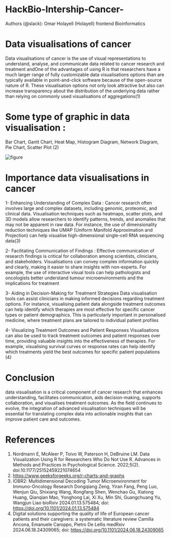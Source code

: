 # HackBio-Intership-Cancer-
Authors (@slack): Omar Holayell (Holayell) 
frontend Bioinformatics 
# Data visualisations of cancer
Data visualisations of cancer is the use of visual representations to understand, analyse, and communicate data related to cancer research and treatment andOne of the advantages of using R is that researchers have a much larger range of fully customizable data visualisations options than are typically available in point-and-click software because of the open-source nature of R. These visualisation options not only look attractive but also can increase transparency about the distribution of the underlying data rather than relying on commonly used visualisations of aggregations(1) 

# Some type of graphic in data visualisation :
  Bar Chart, Gantt Chart, Heat Map, Histogram Diagram, Network Diagram, Pie Chart, Scatter Plot (2)


![figure](https://github.com/user-attachments/assets/41ebda70-4f72-4c7e-8e88-95376c4d6b65)









# Importance data visualisations in cancer 
 1- Enhancing Understanding of Complex Data :
 Cancer research often involves large and complex datasets, including genomic, proteomic, and clinical data. Visualisation techniques such as heatmaps, scatter plots, and 3D models allow researchers to identify patterns, trends, and anomalies that may not be apparent in raw data. For instance, the use of dimensionality reduction techniques like UMAP (Uniform Manifold Approximation and Projection) can help visualise high-dimensional single-cell RNA sequencing data(3)
 
2- Facilitating Communication of Findings : 
Effective communication of research findings is critical for collaboration among scientists, clinicians, and stakeholders. Visualisations can convey complex information quickly and clearly, making it easier to share insights with non-experts. For example, the use of interactive visual tools can help pathologists and oncologists better understand tumour microenvironments and the implications for treatment 

3- Aiding in Decision-Making for Treatment Strategies
Data visualisation tools can assist clinicians in making informed decisions regarding treatment options. For instance, visualising patient data alongside treatment outcomes can help identify which therapies are most effective for specific cancer types or patient demographics. This is particularly important in personalised medicine, where treatment plans are tailored to individual patient profiles 

4- Visualizing Treatment Outcomes and Patient Responses
Visualisations can also be used to track treatment outcomes and patient responses over time, providing valuable insights into the effectiveness of therapies. For example, visualising survival curves or response rates can help identify which treatments yield the best outcomes for specific patient populations (4)

# Conclusion
data visualisation is a critical component of cancer research that enhances understanding, facilitates communication, aids decision-making, supports collaboration, and visualises treatment outcomes. As the field continues to evolve, the integration of advanced visualisation techniques will be essential for translating complex data into actionable insights that can improve patient care and outcomes.

# References
 1.  Nordmann E, McAleer P, Toivo W, Paterson H, DeBruine LM. Data Visualization Using R for Researchers Who Do Not Use R. Advances in Methods and Practices in Psychological Science. 2022;5(2). doi:10.1177/25152459221074654
 2.  https://www.geeksforgeeks.org/r-charts-and-graphs
 3.  IOBR2: Multidimensional Decoding Tumor Microenvironment for Immuno-Oncology Research
Dongqiang Zeng, Yiran Fang, Peng Luo, Wenjun Qiu, Shixiang Wang, Rongfang Shen, Wenchao Gu, Xiatong Huang, Qianqian Mao, Yonghong Lai, Xi Xu, Min Shi, Guangchuang Yu, Wangjun Liao
bioRxiv 2024.01.13.575484; doi: https://doi.org/10.1101/2024.01.13.575484
4. Digital solutions supporting the quality of life of European cancer patients and their caregivers: a systematic literature review
Camilla Ancona, Emanuele Caroppo, Pietro De Lellis
medRxiv 2024.06.18.24309065; doi: https://doi.org/10.1101/2024.06.18.24309065
